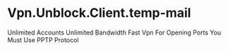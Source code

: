 # Vpn.Unblock.Client.temp-mail
Unlimited Accounts Unlimited Bandwidth Fast Vpn For Opening Ports You Must Use PPTP Protocol
